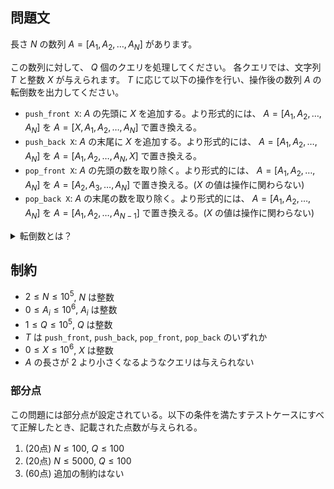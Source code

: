 ## 問題文

長さ $N$ の数列 $A = [A_1, A_2, \ldots , A_N]$ があります。

この数列に対して、 $Q$ 個のクエリを処理してください。
各クエリでは、文字列 $T$ と整数 $X$ が与えられます。
$T$ に応じて以下の操作を行い、操作後の数列 $A$ の転倒数を出力してください。

- `push_front X`: $A$ の先頭に $X$ を追加する。より形式的には、 $A = [A_1, A_2, \ldots , A_N]$ を $A = [X, A_1, A_2, \ldots , A_N]$ で置き換える。
- `push_back X`: $A$ の末尾に $X$ を追加する。より形式的には、 $A = [A_1, A_2, \ldots , A_N]$ を $A = [A_1, A_2, \ldots , A_N, X]$ で置き換える。
- `pop_front X`: $A$ の先頭の数を取り除く。より形式的には、 $A = [A_1, A_2, \ldots , A_N]$ を $A = [A_2, A_3, \ldots , A_N]$ で置き換える。($X$ の値は操作に関わらない)
- `pop_back X`: $A$ の末尾の数を取り除く。より形式的には、 $A = [A_1, A_2, \ldots , A_N]$ を $A = [A_1, A_2, \ldots, A_{N-1}]$ で置き換える。($X$ の値は操作に関わらない)

<details><summary>転倒数とは？</summary>

数列 $A = [A_1, A_2, \ldots , A_N]$ の転倒数とは、
$1 \leq i < j \leq N$ かつ $A_i > A_j$ を満たす、整数の組 $(i, j)$ の個数です。

</details>

## 制約

- $2 \leq N \leq 10^5$, $N$ は整数
- $0 \leq A_i \leq 10^6$, $A_i$ は整数
- $1 \leq Q \leq 10^5$, $Q$ は整数
- $T$ は `push_front`, `push_back`, `pop_front`, `pop_back` のいずれか
- $0 \leq X \leq 10^6$, $X$ は整数
- $A$ の長さが 2 より小さくなるようなクエリは与えられない

### 部分点
この問題には部分点が設定されている。以下の条件を満たすテストケースにすべて正解したとき、記載された点数が与えられる。
1. (20点) $N \leq 100$, $Q \leq 100$
1. (20点) $N \leq 5000$, $Q \leq 100$
1. (60点) 追加の制約はない

